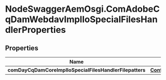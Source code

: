 # NodeSwaggerAemOsgi.ComAdobeCqDamWebdavImplIoSpecialFilesHandlerProperties

## Properties

Name | Type | Description | Notes
------------ | ------------- | ------------- | -------------
**comDayCqDamCoreImplIoSpecialFilesHandlerFilepatters** | [**ConfigNodePropertyArray**](ConfigNodePropertyArray.md) |  | [optional] 


